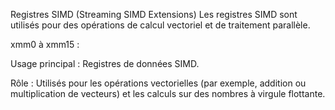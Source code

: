 Registres SIMD (Streaming SIMD Extensions)
Les registres SIMD sont utilisés pour des opérations de calcul vectoriel et de traitement parallèle.

xmm0 à xmm15 :

Usage principal : Registres de données SIMD.

Rôle : Utilisés pour les opérations vectorielles (par exemple, addition ou multiplication de vecteurs) et les calculs sur des nombres à virgule flottante.
